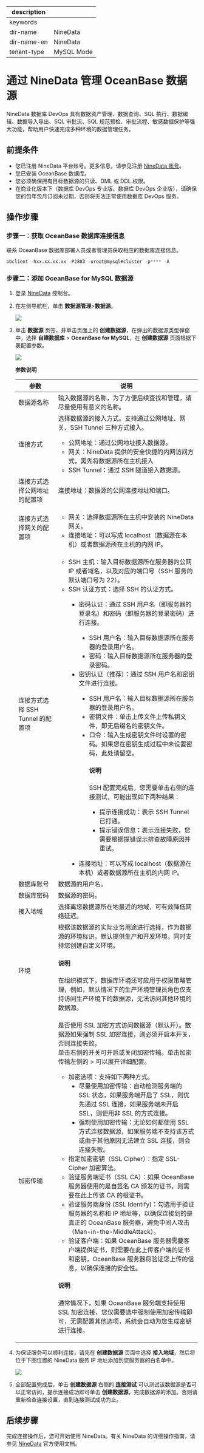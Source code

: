 |description|  |
|---|---|
|keywords| |
|dir-name|NineData|
|dir-name-en|NineData|
|tenant-type|MySQL Mode|

# 通过 NineData 管理 OceanBase 数据源

NineData 数据库 DevOps 具有数据资产管理、数据查询、SQL 执行、数据编辑、数据导入导出、SQL 审批流、SQL 规范预检、审批流程、敏感数据保护等强大功能，帮助用户快速完成多种环境的数据管理任务。

## 前提条件

* 您已注册 NineData 平台账号。更多信息，请参见注册 [NineData 账号](https://console.ninedata.cloud/user/register)。
* 您已安装 OceanBase 数据库。
* 您必须确保拥有目标数据源的只读、DML 或 DDL 权限。
* 在商业化版本下（数据库 DevOps 专业版、数据库 DevOps 企业版），请确保您的包年包月订阅未过期，否则将无法正常使用数据库 DevOps 服务。

## 操作步骤

### 步骤一：获取 OceanBase 数据库连接信息

联系 OceanBase 数据库部署人员或者管理员获取相应的数据库连接信息。

```sql
obclient -hxx.xx.xx.xx -P2883 -uroot@mysql#cluster -p**** -A
```

### 步骤二：添加 OceanBase for MySQL 数据源

1. 登录 [NineData](https://console.ninedata.cloud) 控制台。
2. 在左侧导航栏，单击 **数据源管理**>**数据源**。

    ![](https://obbusiness-private.oss-cn-shanghai.aliyuncs.com/doc/img/observer/V4.3.2/1..png)

3. 单击 **数据源** 页签，并单击页面上的 **创建数据源**，在弹出的数据源类型弹窗中，选择 **自建数据库** > **OceanBase for MySQL**，在 **创建数据源** 页面根据下表配置参数。

    ![](https://obbusiness-private.oss-cn-shanghai.aliyuncs.com/doc/img/observer/V4.3.2/2.png)

    **参数说明**

    |参数|说明|
    |----|----|
    |数据源名称|输入数据源的名称，为了方便后续查找和管理，请尽量使用有意义的名称。|
    |连接方式|选择数据源的接入方式。支持通过公网地址、网关、SSH Tunnel 三种方式接入。<ul><li>公网地址：通过公网地址接入数据源。</li><li>网关：NineData 提供的安全快捷的内网访问方式，需先将数据源所在主机接入</li><li>SSH Tunnel：通过 SSH 隧道接入数据源。</li>|
    |连接方式选择公网地址的配置项|连接地址：数据源的公网连接地址和端口。|
    |连接方式选择网关的配置项|<ul><li>网关：选择数据源所在主机中安装的 NineData 网关。</li><li>连接地址：可以写成 localhost（数据源在本机）或者数据源所在主机的内网 IP。</li>|
    |连接方式选择 SSH Tunnel 的配置项|<ul><li>SSH 主机：输入目标数据源所在服务器的公网 IP 或者域名，以及对应的端口号（SSH 服务的默认端口号为 22）。<li>SSH 认证方式：选择 SSH 的认证方式。</li><ul><li>密码认证：通过 SSH 用户名（即服务器的登录名）和密码（即服务器的登录密码）进行连接。</li><ul><li>SSH 用户名：输入目标数据源所在服务器的登录用户名。</li><li>密码：输入目标数据源所在服务器的登录密码。</li></ul><li>密钥认证（推荐）：通过 SSH 用户名和密钥文件进行连接。</li><ul><li>SSH 用户名：输入目标数据源所在服务器的登录用户名。</li><li>密钥文件：单击上传文件上传私钥文件，即无后缀名的密钥文件。</li><li>口令：输入生成密钥文件时设置的密码。如果您在密钥生成过程中未设置密码，此处请留空。</li><main id="notice" type='explain'><h4>说明</h4><p>SSH 配置完成后，您需要单击右侧的连接测试，可能出现如下两种结果：<ul><li>提示连接成功：表示 SSH Tunnel 已打通。</li><li>提示错误信息：表示连接失败，您需要根据提错误示排查故障原因并重试。</li></p></main></ul> <li>连接地址：可以写成 localhost（数据源在本机）或者数据源所在主机的内网 IP。</li></ul>|
    |数据库账号|数据源的用户名。|
    |数据库密码|数据源的密码。|
    |接入地域 | 选择离您数据源所在地最近的地域，可有效降低网络延迟。|
    |环境 | 根据该数据源的实际业务用途进行选择，作为数据源的环境标识。默认提供生产和开发环境，同时支持您创建自定义环境。<main id="notice" type='explain'><h4>说明</h4><p>在组织模式下，数据库环境还可应用于权限策略管理，例如，默认情况下的生产环境管理员角色仅支持访问生产环境下的数据源，无法访问其他环境的数据源。</p></main>|
    |加密传输 | 是否使用 SSL 加密方式访问数据源（默认开）。数据源如果强制 SSL 加密连接，则必须开启本开关，否则连接失败。<br>单击右侧的开关可开启或关闭加密传输。单击加密传输左侧的 \> 可以展开详细配置。<ul><li>加密选项：支持如下两种方式。<ul><li>尽量使用加密传输：自动检测服务端的 SSL 状态，如果服务端开启了 SSL，则优先通过 SSL 连接，如果服务端未开启 SSL，则使用非 SSL 的方式连接。</li><li>强制使用加密传输：无论如何都使用 SSL 方式连接数据源，如果服务端不支持该方式或由于其他原因无法建立 SSL 连接，则会连接失败。</li></ul><li>指定加密密钥（SSL Cipher）：指定 SSL-Cipher 加密算法。</li><li>验证服务端证书（SSL CA）：如果 OceanBase 服务器使用的是自签名 CA 颁发的证书，则需要在此上传该 CA 的根证书。</li><li>验证服务端身份 (SSL Identify)：勾选用于验证服务器的名称和 IP 地址等，以确保连接到的是真正的 OceanBase 服务器，避免中间人攻击（Man-in-the-MiddleAttack）。</li><li>验证客户端：如果 OceanBase 服务器需要客户端提供证书，则需要在此上传客户端的证书和密钥，OceanBase 服务器将验证您上传的信息，以确保连接的安全性。</li></ul><main id="notice" type='explain'><h4>说明</h4><p>通常情况下，如果 OceanBase 服务端支持使用 SSL 加密连接，您仅需要选中强制使用加密传输即可，无需配置其他选项，系统会自动为您生成密钥进行连接。</li></p></main>|

4. 为保证服务可以顺利连接，请先在 **创建数据源** 页面中选择 **接入地域**，然后将位于下图位置的 NineData 服务 IP 地址添加到您服务器的白名单中。

    ![](https://obbusiness-private.oss-cn-shanghai.aliyuncs.com/doc/img/observer/V4.3.2/3.png)

5. 全部配置完成后，单击 **创建数据源** 右侧的 **连接测试** 可以测试该数据源是否可以正常访问，提示连接成功即可单击 **创建数据源**，完成数据源的添加。否则请重新检查连接设置，直到连接测试成功为止。

## 后续步骤

完成连接操作后，您可开始使用 NineData。有关 NineData 的详细操作指南，请参见 [NineData](https://docs.ninedata.cloud/bp/sql_dev/oceanbase_console/) 官方使用文档。
